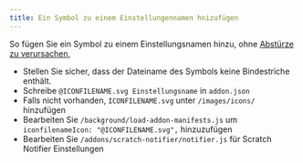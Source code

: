```yaml
---
title: Ein Symbol zu einem Einstellungennamen hnizufügen
---
```

So fügen Sie ein Symbol zu einem Einstellungsnamen hinzu, ohne [Abstürze](https://github.com/ScratchAddons/ScratchAddons/pull/1529) [zu verursachen](https://github.com/ScratchAddons/ScratchAddons/commit/ead64b9da1434e7ed593c141cba7b02addd70a54),

- Stellen Sie sicher, dass der Dateiname des Symbols keine Bindestriche enthält.
- Schreibe `@ICONFILENAME.svg Einstellungsname` in `addon.json`
- Falls nicht vorhanden, `ICONFILENAME.svg` unter `/images/icons/` hinzufügen
- Bearbeiten Sie `/background/load-addon-manifests.js` um `iconfilenameIcon: "@ICONFILENAME.svg",` hinzuzufügen
- Bearbeiten Sie `/addons/scratch-notifier/notifier.js` für Scratch Notifier Einstellungen